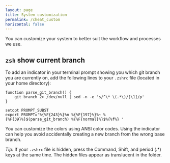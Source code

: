 ```yaml
---
layout: page
title: System customization
permalink: /cheat_custom
horizontal: false
---
```


You can customize your system to better suit the workflow and processes we use.

## `zsh` show current branch

To add an indicator in your terminal prompt showing you which git branch you are currently on, add the following lines to your `.zshrc` file (located in your home directory):

```
function parse_git_branch() {
    git branch 2> /dev/null | sed -n -e 's/^\* \(.*\)/[\1]/p'
}

setopt PROMPT_SUBST
export PROMPT='%{%F{243}%}%n %{%F{197}%}%~ %{%F{39}%}$(parse_git_branch) %{%F{normal}%}$%{%f%} '
```

You can customize the colors using ANSI color codes. Using the indicator can help you avoid accidentally creating a new branch from the wrong base branch.

*Tip:* If your `.zshrc` file is hidden, press the Command, Shift, and period (.*) keys at the same time. The hidden files appear as translucent in the folder.
